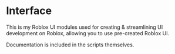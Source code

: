 # Interface
This is my Roblox UI modules used for creating & streamlining UI development on Roblox, allowing you to use pre-created Roblox UI.

Documentation is included in the scripts themselves.